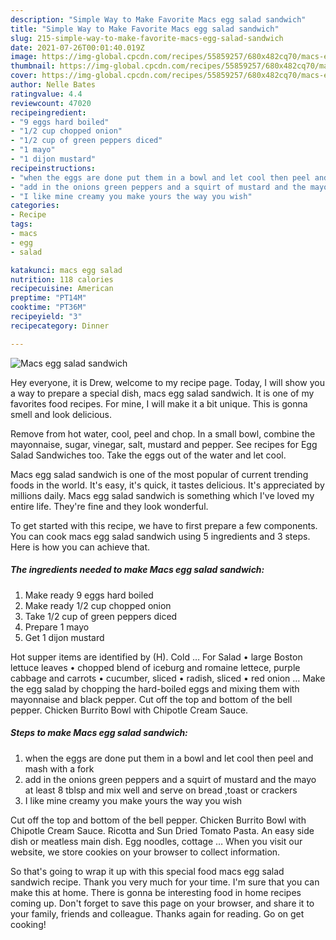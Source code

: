 ```yaml
---
description: "Simple Way to Make Favorite Macs egg salad sandwich"
title: "Simple Way to Make Favorite Macs egg salad sandwich"
slug: 215-simple-way-to-make-favorite-macs-egg-salad-sandwich
date: 2021-07-26T00:01:40.019Z
image: https://img-global.cpcdn.com/recipes/55859257/680x482cq70/macs-egg-salad-sandwich-recipe-main-photo.jpg
thumbnail: https://img-global.cpcdn.com/recipes/55859257/680x482cq70/macs-egg-salad-sandwich-recipe-main-photo.jpg
cover: https://img-global.cpcdn.com/recipes/55859257/680x482cq70/macs-egg-salad-sandwich-recipe-main-photo.jpg
author: Nelle Bates
ratingvalue: 4.4
reviewcount: 47020
recipeingredient:
- "9 eggs hard boiled"
- "1/2 cup chopped onion"
- "1/2 cup of green peppers diced"
- "1 mayo"
- "1 dijon mustard"
recipeinstructions:
- "when the eggs are done put them in a bowl and let cool then peel and mash with a fork"
- "add in the onions green peppers and a squirt of mustard and the mayo at least 8 tblsp and mix well and serve on bread ,toast or crackers"
- "I like mine creamy you make yours the way you wish"
categories:
- Recipe
tags:
- macs
- egg
- salad

katakunci: macs egg salad 
nutrition: 118 calories
recipecuisine: American
preptime: "PT14M"
cooktime: "PT36M"
recipeyield: "3"
recipecategory: Dinner

---
```



![Macs egg salad sandwich](https://img-global.cpcdn.com/recipes/55859257/680x482cq70/macs-egg-salad-sandwich-recipe-main-photo.jpg)

Hey everyone, it is Drew, welcome to my recipe page. Today, I will show you a way to prepare a special dish, macs egg salad sandwich. It is one of my favorites food recipes. For mine, I will make it a bit unique. This is gonna smell and look delicious.

Remove from hot water, cool, peel and chop. In a small bowl, combine the mayonnaise, sugar, vinegar, salt, mustard and pepper. See recipes for Egg Salad Sandwiches too. Take the eggs out of the water and let cool.

Macs egg salad sandwich is one of the most popular of current trending foods in the world. It's easy, it's quick, it tastes delicious. It's appreciated by millions daily. Macs egg salad sandwich is something which I've loved my entire life. They're fine and they look wonderful.


To get started with this recipe, we have to first prepare a few components. You can cook macs egg salad sandwich using 5 ingredients and 3 steps. Here is how you can achieve that.

<!--inarticleads1-->

##### The ingredients needed to make Macs egg salad sandwich:

1. Make ready 9 eggs hard boiled
1. Make ready 1/2 cup chopped onion
1. Take 1/2 cup of green peppers diced
1. Prepare 1 mayo
1. Get 1 dijon mustard


Hot supper items are identified by (H). Cold … For Salad • large Boston lettuce leaves • chopped blend of iceburg and romaine lettece, purple cabbage and carrots • cucumber, sliced • radish, sliced • red onion … Make the egg salad by chopping the hard-boiled eggs and mixing them with mayonnaise and black pepper. Cut off the top and bottom of the bell pepper. Chicken Burrito Bowl with Chipotle Cream Sauce. 

<!--inarticleads2-->

##### Steps to make Macs egg salad sandwich:

1. when the eggs are done put them in a bowl and let cool then peel and mash with a fork
1. add in the onions green peppers and a squirt of mustard and the mayo at least 8 tblsp and mix well and serve on bread ,toast or crackers
1. I like mine creamy you make yours the way you wish


Cut off the top and bottom of the bell pepper. Chicken Burrito Bowl with Chipotle Cream Sauce. Ricotta and Sun Dried Tomato Pasta. An easy side dish or meatless main dish. Egg noodles, cottage … When you visit our website, we store cookies on your browser to collect information. 

So that's going to wrap it up with this special food macs egg salad sandwich recipe. Thank you very much for your time. I'm sure that you can make this at home. There is gonna be interesting food in home recipes coming up. Don't forget to save this page on your browser, and share it to your family, friends and colleague. Thanks again for reading. Go on get cooking!
